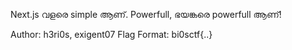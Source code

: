 Next.js വളരെ simple ആണ്. Powerfull, ഭയങ്കരെ powerfull ആണ്!

Author: h3ri0s, exigent07
Flag Format:
bi0sctf{..}
